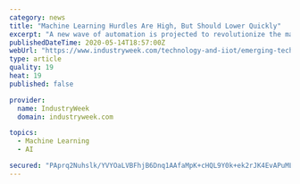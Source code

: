 ```yaml
---
category: news
title: "Machine Learning Hurdles Are High, But Should Lower Quickly"
excerpt: "A new wave of automation is projected to revolutionize the manufacturing industry, with organizations around the world investing in machine learning and artificial intelligence (AI) solutions aimed at improving every phase of production."
publishedDateTime: 2020-05-14T18:57:00Z
webUrl: "https://www.industryweek.com/technology-and-iiot/emerging-technologies/article/21130207/machine-learning-hurdles-are-high-but-should-lower-quickly"
type: article
quality: 19
heat: 19
published: false

provider:
  name: IndustryWeek
  domain: industryweek.com

topics:
  - Machine Learning
  - AI

secured: "PAprq2Nuhslk/YVYOaLVBFhjB6Dnq1AAfaMpK+cHQL9Y0k+ek2rJK4EvAPuMLtlibyWjd2+osYympLJymQHsC6OmpVkV8oeL8LfjaU8U4FwQfZAXU9a8MO3WQB15hynaOUQh2NavM2dojUhTkrtiQwDI+nn3xT/vdXvN21efMBl12aKkBa42BK+xb9bdGX2KQI7SQkQs0KS+LBqyZeY7InYfftH3eBXMM02i8KU9aqWtY73puUjnQdu1Z6wo5z6kWb2iXxfcTXOZmE0XcB3LG4BdN2fD64XO7oxz8ifN2uUq45T2Da2YiYjklZGRN/vHhQwT0FcZvr2C+9QEr0JgsoXbJp2M5ltKetxGHVefJqbdK52VP2bg/QBxZycMe3WxyYBec4oHR20EtaE26M0OCLQHlp7DSBw4/VsXlNPGB5/q5/aRZCRE4JPVCPwHKQV9ZxQ9dlUhNKosDEMOEYK+6HeU3kx7Buyawpu297/16NU=;J3FE2+WKw0QTsQPAnwdltQ=="
---
```


